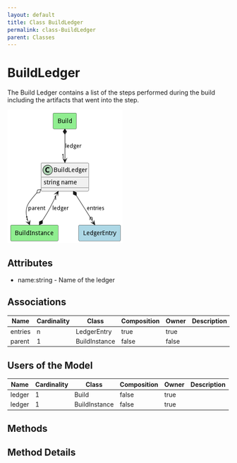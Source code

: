 ```yaml
---
layout: default
title: Class BuildLedger
permalink: class-BuildLedger
parent: Classes
---
```


# BuildLedger

The Build Ledger contains a list of the steps performed during the build including the artifacts that went into the step.

![Logical Diagram](./logical.png)

## Attributes

* name:string - Name of the ledger


## Associations

| Name | Cardinality | Class | Composition | Owner | Description |
| --- | --- | --- | --- | --- | --- |
| entries | n | LedgerEntry | true | true |  |
| parent | 1 | BuildInstance | false | false |  |



## Users of the Model

| Name | Cardinality | Class | Composition | Owner | Description |
| --- | --- | --- | --- | --- | --- |
| ledger | 1 | Build | false | true |  |
| ledger | 1 | BuildInstance | false | true |  |





## Methods


<h2>Method Details</h2>
    

